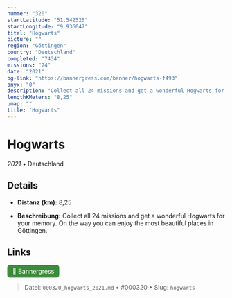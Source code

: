 ```yaml
---
nummer: "320"
startLatitude: "51.542525"
startLongitude: "9.936047"
titel: "Hogwarts"
picture: ""
region: "Göttingen"
country: "Deutschland"
completed: "7434"
missions: "24"
date: "2021"
bg-link: "https://bannergress.com/banner/hogwarts-f493"
onyx: "0"
description: "Collect all 24 missions and get a wonderful Hogwarts for your memory. On the way you can enjoy the most beautiful places in Göttingen."
lengthKMeters: "8,25"
umap: ""
title: "Hogwarts"
---
```

# Hogwarts

*2021* • Deutschland



## Details
- **Distanz (km):** 8,25



- **Beschreibung:** Collect all 24 missions and get a wonderful Hogwarts for your memory. On the way you can enjoy the most beautiful places in Göttingen.


## Links
<div style="margin-top: 0.5em;">
<a href="https://bannergress.com/banner/hogwarts-f493" target="_blank" style="display:inline-block;margin-right:8px;padding:6px 12px;background-color:#3c8b3c;color:white;text-decoration:none;border-radius:6px;">🔗 Bannergress</a>

</div>


> Datei: `000320_hogwarts_2021.md` • #000320 • Slug: `hogwarts`
